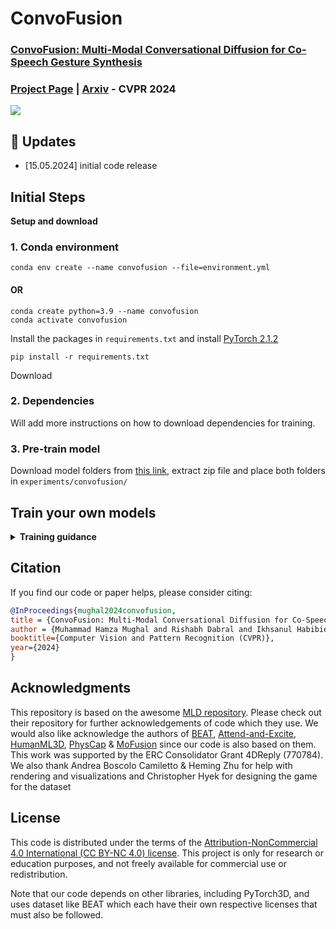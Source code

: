 # ConvoFusion


### [ConvoFusion: Multi-Modal Conversational Diffusion for Co-Speech Gesture Synthesis](https://vcai.mpi-inf.mpg.de/projects/ConvoFusion/)

### [Project Page](https://vcai.mpi-inf.mpg.de/projects/ConvoFusion/) | [Arxiv](https://arxiv.org/abs/2403.17936) - CVPR 2024


<p float="center">
  <img src="https://vcai.mpi-inf.mpg.de/projects/ConvoFusion/images/TEASER.png" />
</p>

## 🚩 Updates

- [15.05.2024] initial code release

## Initial Steps

<!-- <details> -->
  <summary><b>Setup and download</b></summary>
  
### 1. Conda environment

```
conda env create --name convofusion --file=environment.yml 
```

#### OR

```
conda create python=3.9 --name convofusion
conda activate convofusion
```

Install the packages in `requirements.txt` and install [PyTorch 2.1.2](https://pytorch.org/)

```
pip install -r requirements.txt
```

Download 

<!-- ```
python -m spacy download en_core_web_sm
``` -->

### 2. Dependencies

Will add more instructions on how to download dependencies for training. 

### 3. Pre-train model

Download model folders from [this link](https://nextcloud.mpi-klsb.mpg.de/index.php/s/PWnL4HA3wQ7nJnZ), extract zip file and place both folders in `experiments/convofusion/`

<!-- </details> -->

<!-- ## ▶️ Demo -->

<!-- <details>
  <summary><b>Gesture Generation</b></summary>

add demo script
</details> -->

## Train your own models

<details>
  <summary><b>Training guidance</b></summary>

### 1. Prepare the datasets

Setup [BEAT](https://pantomatrix.github.io/BEAT/) and [DnD Group Gesture Dataset](https://edmond.mpg.de/dataset.xhtml?persistentId=doi:10.17617/3.IPFYCC).
Instructions on processing data (BVH to joint conversions).

### 2.1. Train VAE model

Please first check the parameters in `configs/config_vae_beatdnd.yaml`, e.g. `NAME`,`DEBUG`.

Then, run the following command:

```
python -m train --cfg configs/config_vae_beatdnd.yaml --cfg_assets configs/assets.yaml --batch_size 128 --nodebug
```

### 2.2. Train latent diffusion model

Please update the parameters in `configs/config_cf_beatdnd.yaml`, e.g. `NAME`,`DEBUG`,`PRETRAINED_VAE` (change to your `latest ckpt model path` in previous step)

Then, run the following command:

```
python -m train --cfg configs/config_cf_beatdnd.yaml --cfg_assets configs/assets.yaml --batch_size 32 --nodebug
```

### 3. Get the model outputs on test set

Please first put the tained model checkpoint path to `TEST.CHECKPOINT` in `configs/config_cf_beatdnd.yaml` or the config of your experiment folder `/path/to/trained-model/folder/config.yaml`.

Then, run the following command:

```
python -m test --cfg /path/to/trained-model/folder/config.yaml --cfg_assets ./configs/assets.yaml
```

### 4. Visualization

Utilize and tweak `visualize.py` script in scripts folder to visualize joint prediction. The results folder will be created after you run `test.py`

```
python visualize.py --src_dir /path/to/results/folder/
```

### 5. Quantitative Evaluation

We provide scripts for quantitative evaluation in `quant_eval` folder for both monadic and dyadic tasks. These scripts require the generated results folder containing predicted and GT npy motion files.

</details>


## Citation

If you find our code or paper helps, please consider citing:

```bibtex
@InProceedings{mughal2024convofusion,
title = {ConvoFusion: Multi-Modal Conversational Diffusion for Co-Speech Gesture Synthesis},
author = {Muhammad Hamza Mughal and Rishabh Dabral and Ikhsanul Habibie and Lucia Donatelli and Marc Habermann and Christian Theobalt},
booktitle={Computer Vision and Pattern Recognition (CVPR)},
year={2024}
}
```

## Acknowledgments

This repository is based on the awesome [MLD repository](https://github.com/ChenFengYe/motion-latent-diffusion). Please check out their repository for further acknowledgements of code which they use. We would also like acknowledge the authors of [BEAT](https://pantomatrix.github.io/BEAT/), [Attend-and-Excite](https://yuval-alaluf.github.io/Attend-and-Excite/), [HumanML3D](https://github.com/EricGuo5513/HumanML3D), [PhysCap](https://vcai.mpi-inf.mpg.de/projects/PhysCap/) & [MoFusion](https://vcai.mpi-inf.mpg.de/projects/MoFusion/) since our code is also based on them.
<br>
This work was supported by the ERC Consolidator Grant 4DReply (770784). We also thank Andrea Boscolo Camiletto & Heming Zhu for help with rendering and visualizations and Christopher Hyek for designing the game for the dataset

## License

This code is distributed under the terms of the [Attribution-NonCommercial 4.0 International (CC BY-NC 4.0) license](https://creativecommons.org/licenses/by-nc/4.0/legalcode).
This project is only for research or education purposes, and not freely available for commercial use or redistribution.


Note that our code depends on other libraries, including PyTorch3D, and uses dataset like BEAT which each have their own respective licenses that must also be followed.


